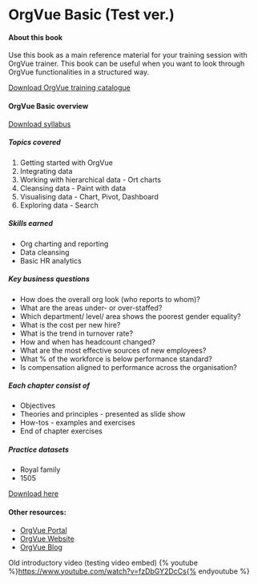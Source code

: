 # OrgVue Basic (Test ver.)

#### About this book

Use this book as a main reference material for your training session with OrgVue trainer. This book can be useful when you want to look through OrgVue functionalities in a structured way.

[Download OrgVue training catalogue](https://www.orgvue.com/training-certification)

#### OrgVue Basic overview

[Download syllabus](https://www.orgvue.com/sites/default/files/uploads/orgvue_basic_training_syllabus.pdf)

##### Topics covered
1. Getting started with OrgVue
2. Integrating data 
3. Working with hierarchical data - Ort charts
4. Cleansing data - Paint with data
5. Visualising data - Chart, Pivot, Dashboard
6. Exploring data - Search 

##### Skills earned
* Org charting and reporting
* Data cleansing
* Basic HR analytics

##### Key business questions
* How does the overall org look (who reports to whom)?
* What are the areas under- or over-staffed?
* Which department/ level/ area shows the poorest gender equality?
* What is the cost per new hire?
* What is the trend in turnover rate?
* How and when has headcount changed?
* What are the most effective sources of new employees?
* What % of the workforce is below performance standard?
* Is compensation aligned to performance across the organisation?

##### Each chapter consist of 
* Objectives
* Theories and principles - presented as slide show
* How-tos - examples and exercises
* End of chapter exercises

##### Practice datasets

* Royal family
* 1505 

[Download here](https://concentra.box.com/s/6dxqyb385rxtph7tvddlo5gr47327gq9)

#### Other resources:
* [OrgVue Portal](https://support.orgvue.com)
* [OrgVue Website](https://www.orgvue.com/training-certification)
* [OrgVue Blog](http://blog.orgvue.com/)

Old introductory video (testing video embed)
{% youtube %}https://www.youtube.com/watch?v=fzDbGY2DcCs{% endyoutube %}

